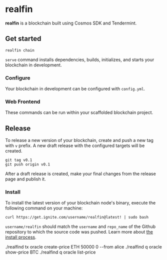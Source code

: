 # realfin
**realfin** is a blockchain built using Cosmos SDK and Tendermint.

## Get started

```
realfin chain
```

`serve` command installs dependencies, builds, initializes, and starts your blockchain in development.

### Configure

Your blockchain in development can be configured with `config.yml`.

### Web Frontend
These commands can be run within your scaffolded blockchain project. 

## Release
To release a new version of your blockchain, create and push a new tag with `v` prefix. A new draft release with the configured targets will be created.

```
git tag v0.1
git push origin v0.1
```

After a draft release is created, make your final changes from the release page and publish it.

### Install
To install the latest version of your blockchain node's binary, execute the following command on your machine:

```
curl https://get.ignite.com/username/realfin@latest! | sudo bash
```
`username/realfin` should match the `username` and `repo_name` of the Github repository to which the source code was pushed. Learn more about [the install process](https://github.com/allinbits/starport-installer).


./realfind tx oracle create-price ETH 50000 0 --from alice
./realfind q oracle show-price BTC
./realfind q oracle list-price